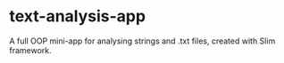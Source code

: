 
# text-analysis-app
A full OOP mini-app for analysing strings and .txt files, created with Slim framework.
